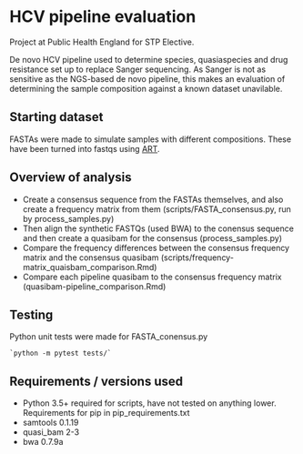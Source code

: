 # HCV pipeline evaluation

Project at Public Health England for STP Elective. 

De novo HCV pipeline used to determine species, quasiaspecies and drug resistance set up to replace Sanger sequencing. As Sanger is not as sensitive as the NGS-based de novo pipeline, this makes an evaluation of determining the sample composition against a known dataset unavilable. 

## Starting dataset

FASTAs were made to simulate samples with different compositions. These have been turned into fastqs using [ART](https://www.ncbi.nlm.nih.gov/pmc/articles/PMC3278762/).


## Overview of analysis

- Create a consensus sequence from the FASTAs themselves, and also create a frequency matrix from them (scripts/FASTA_consensus.py, run by process_samples.py)
- Then align the synthetic FASTQs (used BWA) to the conensus sequence and then create a quasibam for the consensus (process_samples.py)
- Compare the frequency differences between the consensus frequency matrix and the consensus quasibam (scripts/frequency-matrix_quaisbam_comparison.Rmd)
- Compare each pipeline quasibam to the consensus frequency matrix (quasibam-pipeline_comparison.Rmd)

## Testing

Python unit tests were made for FASTA_conensus.py

    `python -m pytest tests/`


## Requirements / versions used

- Python 3.5+ required for scripts, have not tested on anything lower. Requirements for pip in pip_requirements.txt
- samtools 0.1.19
- quasi_bam 2-3
- bwa 0.7.9a

